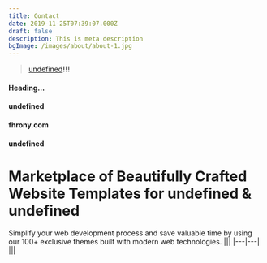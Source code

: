 ```yaml
---
title: Contact
date: 2019-11-25T07:39:07.000Z
draft: false
description: This is meta description
bgImage: /images/about/about-1.jpg
---
```


> [undefined](go.com)**!!!**
#### Heading…
#### undefined
#### fhrony.com
#### undefined
#### 
#### 
# Marketplace of Beautifully Crafted Website Templates for undefined & undefined
Simplify your web development process and save valuable time by using our 100+ exclusive themes built with modern web technologies.
|||
|---|---|
|||

